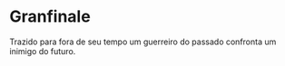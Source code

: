 # Granfinale
Trazido para fora de seu tempo um guerreiro do passado confronta um inimigo do futuro.
